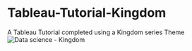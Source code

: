 # Tableau-Tutorial-Kingdom
A Tableau Tutorial completed using a Kingdom series Theme
![Data science - Kingdom](https://github.com/HenricoPi/Tableau-Tutorial-Kingdom/assets/110978979/c5e46be3-38d6-4934-805d-c483c761b2b6)
